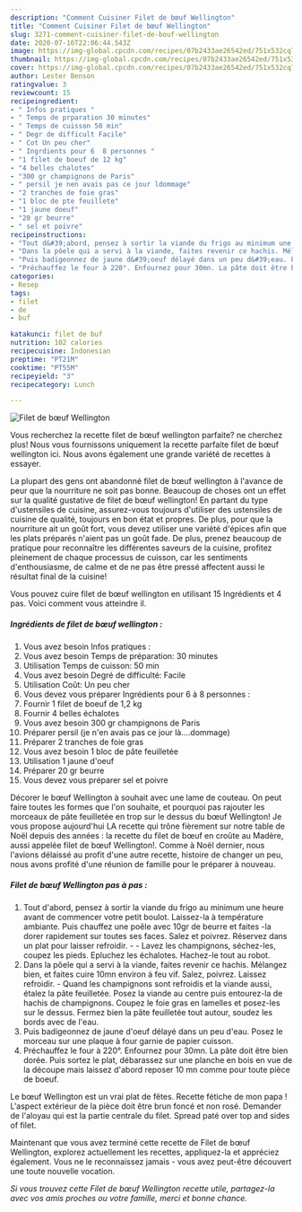 ```yaml
---
description: "Comment Cuisiner Filet de bœuf Wellington"
title: "Comment Cuisiner Filet de bœuf Wellington"
slug: 3271-comment-cuisiner-filet-de-bouf-wellington
date: 2020-07-16T22:06:44.543Z
image: https://img-global.cpcdn.com/recipes/07b2433ae26542ed/751x532cq70/filet-de-boeuf-wellington-photo-principale-de-la-recette.jpg
thumbnail: https://img-global.cpcdn.com/recipes/07b2433ae26542ed/751x532cq70/filet-de-boeuf-wellington-photo-principale-de-la-recette.jpg
cover: https://img-global.cpcdn.com/recipes/07b2433ae26542ed/751x532cq70/filet-de-boeuf-wellington-photo-principale-de-la-recette.jpg
author: Lester Benson
ratingvalue: 3
reviewcount: 15
recipeingredient:
- " Infos pratiques "
- " Temps de prparation 30 minutes"
- " Temps de cuisson 50 min"
- " Degr de difficult Facile"
- " Cot Un peu cher"
- " Ingrdients pour 6  8 personnes "
- "1 filet de boeuf de 12 kg"
- "4 belles chalotes"
- "300 gr champignons de Paris"
- " persil je nen avais pas ce jour ldommage"
- "2 tranches de foie gras"
- "1 bloc de pte feuillete"
- "1 jaune doeuf"
- "20 gr beurre"
- " sel et poivre"
recipeinstructions:
- "Tout d&#39;abord, pensez à sortir la viande du frigo au minimum une heure avant de commencer votre petit boulot. Laissez-la à température ambiante. Puis chauffez une poêle avec 10gr de beurre et faites -la dorer rapidement sur toutes ses faces. Salez et poivrez. Réservez dans un plat pour laisser refroidir.  Lavez les champignons, séchez-les, coupez les pieds. Epluchez les échalotes. Hachez-le tout au robot."
- "Dans la pôele qui a servi à la viande, faites revenir ce hachis. Mélangez bien, et faites cuire 10mn environ à feu vif. Salez, poivrez. Laissez refroidir. Quand les champignons sont refroidis et la viande aussi, étalez la pâte feuilletée. Posez la viande au centre puis entourez-la de hachis de champignons. Coupez le foie gras en lamelles et posez-les sur le dessus. Fermez bien la pâte feuilletée tout autour, soudez les bords avec de l&#39;eau."
- "Puis badigeonnez de jaune d&#39;oeuf délayé dans un peu d&#39;eau. Posez le morceau sur une plaque à four garnie de papier cuisson."
- "Préchauffez le four à 220°. Enfournez pour 30mn. La pâte doit être bien dorée. Puis sortez le plat, débarassez sur une planche en bois en vue de la découpe mais laissez d&#39;abord reposer 10 mn comme pour toute pièce de boeuf."
categories:
- Resep
tags:
- filet
- de
- buf

katakunci: filet de buf 
nutrition: 102 calories
recipecuisine: Indonesian
preptime: "PT21M"
cooktime: "PT55M"
recipeyield: "3"
recipecategory: Lunch

---
```



![Filet de bœuf Wellington](https://img-global.cpcdn.com/recipes/07b2433ae26542ed/751x532cq70/filet-de-boeuf-wellington-photo-principale-de-la-recette.jpg)

Vous recherchez la recette filet de bœuf wellington parfaite? ne cherchez plus! Nous vous fournissons uniquement la recette parfaite filet de bœuf wellington ici. Nous avons également une grande variété de recettes à essayer.

La plupart des gens ont abandonné filet de bœuf wellington à l'avance de peur que la nourriture ne soit pas bonne. Beaucoup de choses ont un effet sur la qualité gustative de filet de bœuf wellington! En partant du type d'ustensiles de cuisine, assurez-vous toujours d'utiliser des ustensiles de cuisine de qualité, toujours en bon état et propres. De plus, pour que la nourriture ait un goût fort, vous devez utiliser une variété d'épices afin que les plats préparés n'aient pas un goût fade. De plus, prenez beaucoup de pratique pour reconnaître les différentes saveurs de la cuisine, profitez pleinement de chaque processus de cuisson, car les sentiments d'enthousiasme, de calme et de ne pas être pressé affectent aussi le résultat final de la cuisine!

<!--inarticleads1-->

Vous pouvez cuire filet de bœuf wellington en utilisant 15 Ingrédients et 4 pas. Voici comment vous atteindre il.

##### Ingrédients de filet de bœuf wellington :

1. Vous avez besoin  Infos pratiques :
1. Vous avez besoin  Temps de préparation: 30 minutes
1. Utilisation  Temps de cuisson: 50 min
1. Vous avez besoin  Degré de difficulté: Facile
1. Utilisation  Coût: Un peu cher
1. Vous devez vous préparer  Ingrédients pour 6 à 8 personnes :
1. Fournir 1 filet de boeuf de 1,2 kg
1. Fournir 4 belles échalotes
1. Vous avez besoin 300 gr champignons de Paris
1. Préparer  persil (je n&#39;en avais pas ce jour là....dommage)
1. Préparer 2 tranches de foie gras
1. Vous avez besoin 1 bloc de pâte feuilletée
1. Utilisation 1 jaune d&#39;oeuf
1. Préparer 20 gr beurre
1. Vous devez vous préparer  sel et poivre


Décorer le bœuf Wellington à souhait avec une lame de couteau. On peut faire toutes les formes que l&#39;on souhaite, et pourquoi pas rajouter les morceaux de pâte feuilletée en trop sur le dessus du bœuf Wellington! Je vous propose aujourd&#39;hui LA recette qui trône fièrement sur notre table de Noël depuis des années : la recette du filet de bœuf en croûte au Madère, aussi appelée filet de bœuf Wellington!. Comme à Noël dernier, nous l&#39;avions délaissé au profit d&#39;une autre recette, histoire de changer un peu, nous avons profité d&#39;une réunion de famille pour le préparer à nouveau. 

<!--inarticleads2-->

##### Filet de bœuf Wellington pas à pas :

1. Tout d&#39;abord, pensez à sortir la viande du frigo au minimum une heure avant de commencer votre petit boulot. Laissez-la à température ambiante. Puis chauffez une poêle avec 10gr de beurre et faites -la dorer rapidement sur toutes ses faces. Salez et poivrez. Réservez dans un plat pour laisser refroidir. -  - Lavez les champignons, séchez-les, coupez les pieds. Epluchez les échalotes. Hachez-le tout au robot.
1. Dans la pôele qui a servi à la viande, faites revenir ce hachis. Mélangez bien, et faites cuire 10mn environ à feu vif. Salez, poivrez. Laissez refroidir. - Quand les champignons sont refroidis et la viande aussi, étalez la pâte feuilletée. Posez la viande au centre puis entourez-la de hachis de champignons. Coupez le foie gras en lamelles et posez-les sur le dessus. Fermez bien la pâte feuilletée tout autour, soudez les bords avec de l&#39;eau.
1. Puis badigeonnez de jaune d&#39;oeuf délayé dans un peu d&#39;eau. Posez le morceau sur une plaque à four garnie de papier cuisson.
1. Préchauffez le four à 220°. Enfournez pour 30mn. La pâte doit être bien dorée. Puis sortez le plat, débarassez sur une planche en bois en vue de la découpe mais laissez d&#39;abord reposer 10 mn comme pour toute pièce de boeuf.


Le bœuf Wellington est un vrai plat de fêtes. Recette fétiche de mon papa ! L&#39;aspect extérieur de la pièce doit être brun foncé et non rosé. Demander de l&#39;aloyau qui est la partie centrale du filet. Spread paté over top and sides of filet. 

<!--inarticleads1-->

<p>
Maintenant que vous avez terminé cette recette de Filet de bœuf Wellington, explorez actuellement les recettes, appliquez-la et appréciez également. Vous ne le reconnaissez jamais - vous avez peut-être découvert une toute nouvelle vocation.
</p>

<p>
<i>Si vous trouvez cette Filet de bœuf Wellington recette utile, partagez-la avec vos amis proches ou votre famille, merci et bonne chance.</i>
</p>
